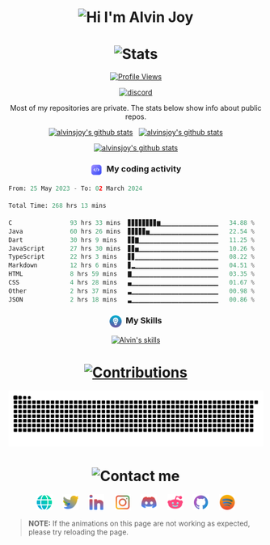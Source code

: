 <h1 align="center">
  <img alt="Hi I'm Alvin Joy" title="Hi" src="http://readme-typing-svg.herokuapp.com?color=D300F7FF&size=30&lines=Hi%2C+I'm+Alvin+Joy&center=true">
</h1>
<h1 align="center">
  <img alt="Stats" title="Stats" src="https://readme-typing-svg.herokuapp.com/?color=%8A51CD&lines=📊+Stats&center=true&width=380&height=45">
</h1>
<p align="center">
  <a href="https://github.com/alvinsjoy">
    <img alt="Profile Views" title="Profile Views" src="https://visitcount.itsvg.in/api?id=alvinsjoy&label=Profile%20Views&icon=2&pretty=true" />
  </a>
</p>
<p align="center">
  <a href="https://discord.com/users/825382504353234954">
    <picture>
      <source alt="discord" media="(prefers-color-scheme: dark)" srcset="https://discord.c99.nl/widget/theme-4/825382504353234954.png" >
      <img alt="discord" src="https://discord.c99.nl/widget/theme-5/825382504353234954.png" />
    </picture>
  </a>
</p>

<p align="center">
  Most of my repositories are private. The stats below show info about public repos.
</p>

<p align="center">
  <a href="https://github.com/alvinsjoy">
    <img src="https://github-readme-stats.vercel.app/api?username=alvinsjoy&show_icons=true&include_all_commits=true&count_private=true&theme=tokyonight&hide_border=true" alt="alvinsjoy's github stats" /></a>&nbsp;&nbsp;
  <a href="https://github.com/alvinsjoy">
    <img src="https://github-readme-stats.vercel.app/api/top-langs/?username=alvinsjoy&layout=compact&theme=tokyonight&hide_border=true&langs_count=8&count_private=true&show_icons=true" alt="alvinsjoy's github stats" />
  </a>
</p>
<p align="center">
  <a href="https://github.com/alvinsjoy">
    <img src="https://github-profile-trophy.vercel.app/?username=alvinsjoy&theme=tokyonight&no-frame=true&column=-1" alt="alvinsjoy's github stats" />
  </a>
</p>
<h3 align="center">
  <img align="center" src="./assets/code.png" alt="code" height="24" width="24" />&nbsp;&nbsp;My coding activity
</h3>

<!--START_SECTION:waka-->

```py
From: 25 May 2023 - To: 02 March 2024

Total Time: 268 hrs 13 mins

C                93 hrs 33 mins  ▊▊▊▊▊▊▊▊▆▁▁▁▁▁▁▁▁▁▁▁▁▁▁▁▁   34.88 %
Java             60 hrs 26 mins  ▊▊▊▊▊▅▁▁▁▁▁▁▁▁▁▁▁▁▁▁▁▁▁▁▁   22.54 %
Dart             30 hrs 9 mins   ▊▊▇▁▁▁▁▁▁▁▁▁▁▁▁▁▁▁▁▁▁▁▁▁▁   11.25 %
JavaScript       27 hrs 30 mins  ▊▊▅▁▁▁▁▁▁▁▁▁▁▁▁▁▁▁▁▁▁▁▁▁▁   10.26 %
TypeScript       22 hrs 3 mins   ▊▊▁▁▁▁▁▁▁▁▁▁▁▁▁▁▁▁▁▁▁▁▁▁▁   08.22 %
Markdown         12 hrs 6 mins   ▊▂▁▁▁▁▁▁▁▁▁▁▁▁▁▁▁▁▁▁▁▁▁▁▁   04.51 %
HTML             8 hrs 59 mins   ▇▁▁▁▁▁▁▁▁▁▁▁▁▁▁▁▁▁▁▁▁▁▁▁▁   03.35 %
CSS              4 hrs 28 mins   ▄▁▁▁▁▁▁▁▁▁▁▁▁▁▁▁▁▁▁▁▁▁▁▁▁   01.67 %
Other            2 hrs 37 mins   ▃▁▁▁▁▁▁▁▁▁▁▁▁▁▁▁▁▁▁▁▁▁▁▁▁   00.98 %
JSON             2 hrs 18 mins   ▃▁▁▁▁▁▁▁▁▁▁▁▁▁▁▁▁▁▁▁▁▁▁▁▁   00.86 %
```

<!--END_SECTION:waka-->

<h3 align="center">
  <img align="center" src="./assets/skill.png" alt="skills" height="24" width="24" />&nbsp;&nbsp;My Skills
</h3>
<p align="center">
  <a href="https://github.com/alvinsjoy">
    <img src="https://skillicons.dev/icons?i=javascript,nodejs,ts,c,java,py,react,dart,flutter,html,css,git,githubactions,md,mysql&theme=dark" alt="Alvin's skills" />

<h1 align="center">
  <img alt="Contributions" title="Contributions" src="https://readme-typing-svg.herokuapp.com/?color=F77171FF&lines=📝+GitHub+Contributions+Snake&center=true&width=380&height=45">
</h1>
<p align="center">
  <a href="https://github.com/alvinsjoy">
    <picture>
      <source alt="github contribution grid snake animation" media="(prefers-color-scheme: dark)" srcset="https://raw.githubusercontent.com/alvinsjoy/alvinsjoy/output/github-contribution-grid-snake-dark.svg">
      <img alt="github contribution grid snake animation" src="https://raw.githubusercontent.com/alvinsjoy/alvinsjoy/output/github-contribution-grid-snake.svg">
    </picture>
  </a>
</p>
<h1 align="center">
  <img alt="Contact me" title="Contact" src="https://readme-typing-svg.herokuapp.com/?color=%23F7B049&lines=🤙+Contact+me&center=true&width=380&height=45">
</h1>
<p align="center">
<a href="https://alvinjoy.vercel.app" target="_blank"><img alt="Portfolio" title="Portfolio" height="32" width="32" src="./assets/website.png"/></a>&nbsp;&nbsp;&nbsp;&nbsp;
  <a href="https://twitter.com/_alvinjoy_" target="_blank"><img alt="Twitter" title="Twitter" height="32" width="32" src="./assets/twitter.svg"/></a>&nbsp;&nbsp;&nbsp;&nbsp;
  <a href="https://www.linkedin.com/in/alvinsjoy" target="_blank"><img alt="LinkedIn" title="LinkedIn" height="32" width="32" src="./assets/linkedin.svg"/></a>&nbsp;&nbsp;&nbsp;&nbsp;
  <a href="https://instagram.com/_alvinjoy_" target="_blank"><img alt="Instagram" title="Instagram" height="32" width="32" src="./assets/instagram.svg"/></a>&nbsp;&nbsp;&nbsp;&nbsp;
  <a href="https://discord.com/users/825382504353234954" target="_blank"><img alt="Discord" title="Discord" height="32" width="32" src="./assets/discord.svg"/></a>&nbsp;&nbsp;&nbsp;&nbsp;
  <a href="https://reddit.com/u/alvinjoy" target="_blank"><img alt="Reddit" title="Reddit" height="32" width="32" src="./assets/reddit.svg"/></a>&nbsp;&nbsp;&nbsp;&nbsp;
  <a href="https://github.com/alvinsjoy" target="_blank"><img alt="GitHub" title="GitHub" height="32" width="32" src="./assets/github.png"/></a>&nbsp;&nbsp;&nbsp;&nbsp;
  <a href="https://open.spotify.com/user/lwsg3h1l2wm80gp22bfiv1npi" target="_blank"><img alt="Spotify" title="Spotify" height="32" width="32" src="./assets/spotify.svg"/></a>
</p>
<blockquote>
  <b>NOTE:</b> If the animations on this page are not working as expected, please try reloading the page.
</blockquote>
